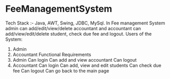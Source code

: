 # FeeManagementSystem
Tech Stack :- Java, AWT, Swing, JDBC, MySql.
In Fee management System admin can add/edit/view/delete accountant and accountant can add/view/edit/delete student, check due fee and logout.
Users of the System:
  1. Admin
  2. Accountant
Functional Requirements
  1. Admin
      Can login
      Can add and view accountant
      Can logout
  2. Accountant
      Can login
      Can add, view and edit students
      Can check due fee
      Can logout
      Can go back to the main page
